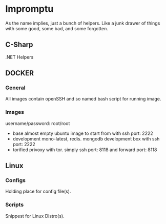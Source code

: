 # Impromptu

As the name implies, just a bunch of helpers. Like a junk drawer of things with some good, some bad, and some forgotten.

## C-Sharp

.NET Helpers

## DOCKER

### General
All images contain openSSH and so named bash script for running image.

### Images 
username/password: root/root

* base 
	almost empty ubuntu image to start from with ssh port: 2222
* development 
	mono-latest, redis. mongodb development box with ssh port: 2222
* torified 
	privoxy with tor. simply ssh port: 8118 and forward port: 8118

## Linux

### Configs
Holding place for config file(s).

### Scripts
Snippest for Linux Distro(s).
